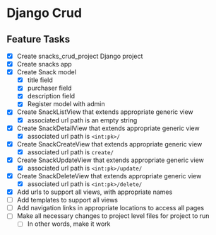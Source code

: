 # Django Crud

## Feature Tasks

- [x] Create snacks_crud_project Django project
- [x] Create snacks app
- [x] Create Snack model
  - [x] title field
  - [x] purchaser field
  - [x] description field
  - [x] Register model with admin
- [x] Create SnackListView that extends appropriate generic view
  - [x] associated url path is an empty string
- [x] Create SnackDetailView that extends appropriate generic view
  - [x] associated url path is `<int:pk>/`
- [x] Create SnackCreateView that extends appropriate generic view
  - [x] associated url path is `create/`
- [x] Create SnackUpdateView that extends appropriate generic view
  - [x] associated url path is `<int:pk>/update/`
- [x] Create SnackDeleteView that extends appropriate generic view
  - [x] associated url path is `<int:pk>/delete/`
- [x] Add urls to support all views, with appropriate names
- [ ] Add templates to support all views
- [ ] Add navigation links in appropriate locations to access all pages
- [ ] Make all necessary changes to project level files for project to run
  - [ ] In other words, make it work
